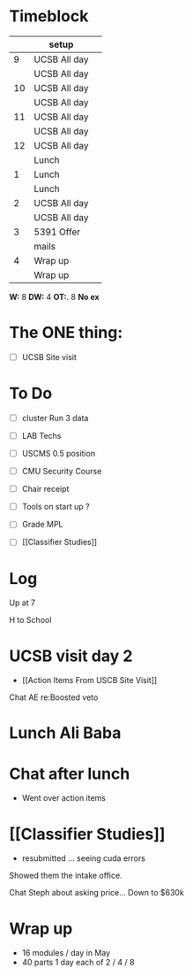 # Timeblock

|     | setup        |     |
| --- | ------------ | --- |
| 9   | UCSB All day |     |
|     | UCSB All day |     |
| 10  | UCSB All day |     |
|     | UCSB All day |     |
| 11  | UCSB All day |     |
|     | UCSB All day |     |
| 12  | UCSB All day |     |
|     | Lunch        |     |
| 1   | Lunch        |     |
|     | Lunch        |     |
| 2   | UCSB All day |     |
|     | UCSB All day |     |
| 3   | 5391 Offer   |     |
|     | mails        |     |
| 4   | Wrap up      |     |
|     | Wrap up      |     |

**W:** 8 
**DW:** 4 
**OT:**. 8
**No ex**

# The ONE thing: 
- [ ] UCSB Site visit


# To Do
- [ ]  cluster Run 3 data
- [ ] LAB Techs
- [ ] USCMS 0.5 position
- [ ] CMU Security Course
- [ ] Chair receipt 
- [ ] Tools on start up ?
- [ ] Grade MPL
- [ ] [[Classifier Studies]]


# Log

Up at 7

H to School 

# UCSB visit day 2
- [[Action Items From USCB Site Visit]]


Chat AE re:Boosted veto

# Lunch Ali Baba


# Chat after lunch
- Went over action items


# [[Classifier Studies]]
- resubmitted ... seeing cuda errors

Showed them the intake office. 

Chat Steph about asking price... Down to $630k


# Wrap up
- 16 modules / day in May
- 40 parts 1 day each of 2 / 4 / 8 


